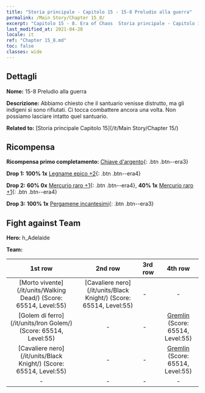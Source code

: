 ```yaml
---
title: "Storia principale - Capitolo 15 - 15-8 Preludio alla guerra"
permalink: /Main Story/Chapter 15_8/
excerpt: "Capitolo 15 - 8. Era of Chaos  Storia principale - Capitolo 15_8. 15-8 Preludio alla guerra"
last_modified_at: 2021-04-28
locale: it
ref: "Chapter 15_8.md"
toc: false
classes: wide
---
```


## Dettagli

 **Nome:** 15-8 Preludio alla guerra

 **Descrizione:** Abbiamo chiesto che il santuario venisse distrutto, ma gli indigeni si sono rifiutati. Ci tocca combattere ancora una volta. Non possiamo lasciare intatto quel santuario.

 **Related to:** [Storia principale Capitolo 15](/it/Main Story/Chapter 15/)

## Ricompensa

 **Ricompensa primo completamento:** [Chiave d'argento](/ItemsIT/con_693/){: .btn .btn--era3}

 **Drop 1:** **100% 1x** [Legname epico +2](/ItemsIT/mat_48/){: .btn .btn--era4}

 **Drop 2:** **60% 0x** [Mercurio raro +1](/ItemsIT/mat_42/){: .btn .btn--era4}, **40% 1x** [Mercurio raro +1](/ItemsIT/mat_42/){: .btn .btn--era4}

 **Drop 3:** **100% 1x** [Pergamene incantesimi](/ItemsIT/con_694/){: .btn .btn--era3}


## Fight against Team
 **Hero:** h_Adelaide

 **Team:**


  | 1st row | 2nd row | 3rd row | 4th row |
  |:----:|:----:|:----|:----:|
  | [Morto vivente](/it/units/Walking Dead/) (Score: 65514, Level:55)  | [Cavaliere nero](/it/units/Black Knight/) (Score: 65514, Level:55)  | - | - |
  | [Golem di ferro](/it/units/Iron Golem/) (Score: 65514, Level:55)  | - | - | [Gremlin](/it/units/Gremlin/) (Score: 65514, Level:55)  |
  | [Cavaliere nero](/it/units/Black Knight/) (Score: 65514, Level:55)  | - | - | [Gremlin](/it/units/Gremlin/) (Score: 65514, Level:55)  |
  | - | - | - | - |



